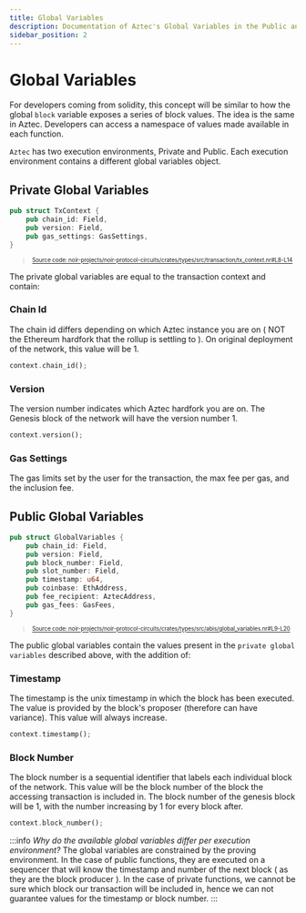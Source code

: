 ```yaml
---
title: Global Variables
description: Documentation of Aztec's Global Variables in the Public and Private Contexts
sidebar_position: 2
---
```


# Global Variables

For developers coming from solidity, this concept will be similar to how the global `block` variable exposes a series of block values. The idea is the same in Aztec. Developers can access a namespace of values made available in each function.

`Aztec` has two execution environments, Private and Public. Each execution environment contains a different global variables object.

## Private Global Variables

```rust title="tx-context" showLineNumbers 
pub struct TxContext {
    pub chain_id: Field,
    pub version: Field,
    pub gas_settings: GasSettings,
}
```
> <sup><sub><a href="https://github.com/AztecProtocol/aztec-packages/blob/v0.87.6/noir-projects/noir-protocol-circuits/crates/types/src/transaction/tx_context.nr#L8-L14" target="_blank" rel="noopener noreferrer">Source code: noir-projects/noir-protocol-circuits/crates/types/src/transaction/tx_context.nr#L8-L14</a></sub></sup>


The private global variables are equal to the transaction context and contain:

### Chain Id

The chain id differs depending on which Aztec instance you are on ( NOT the Ethereum hardfork that the rollup is settling to ). On original deployment of the network, this value will be 1.

```rust
context.chain_id();
```

### Version

The version number indicates which Aztec hardfork you are on. The Genesis block of the network will have the version number 1.

```rust
context.version();
```

### Gas Settings

The gas limits set by the user for the transaction, the max fee per gas, and the inclusion fee.

## Public Global Variables

```rust title="global-variables" showLineNumbers 
pub struct GlobalVariables {
    pub chain_id: Field,
    pub version: Field,
    pub block_number: Field,
    pub slot_number: Field,
    pub timestamp: u64,
    pub coinbase: EthAddress,
    pub fee_recipient: AztecAddress,
    pub gas_fees: GasFees,
}
```
> <sup><sub><a href="https://github.com/AztecProtocol/aztec-packages/blob/v0.87.6/noir-projects/noir-protocol-circuits/crates/types/src/abis/global_variables.nr#L9-L20" target="_blank" rel="noopener noreferrer">Source code: noir-projects/noir-protocol-circuits/crates/types/src/abis/global_variables.nr#L9-L20</a></sub></sup>


The public global variables contain the values present in the `private global variables` described above, with the addition of:

### Timestamp

The timestamp is the unix timestamp in which the block has been executed. The value is provided by the block's proposer (therefore can have variance). This value will always increase.

```rust
context.timestamp();
```

### Block Number

The block number is a sequential identifier that labels each individual block of the network. This value will be the block number of the block the accessing transaction is included in.
The block number of the genesis block will be 1, with the number increasing by 1 for every block after.

```rust
context.block_number();
```

:::info _Why do the available global variables differ per execution environment?_
The global variables are constrained by the proving environment. In the case of public functions, they are executed on a sequencer that will know the timestamp and number of the next block ( as they are the block producer ).
In the case of private functions, we cannot be sure which block our transaction will be included in, hence we can not guarantee values for the timestamp or block number.
:::
